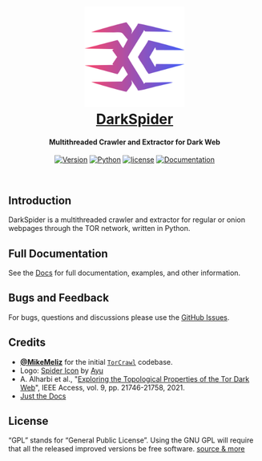 <!--
  Title: DarkSpider
  Description: a python script to crawl and extract (regular or onion) webpages through the TOR network.
  Author: PROxZIMA
  -->

<h1 align="center">
  <a href="https://proxzima.dev/DarkSpider/" target="_blank">
  <img src="assets/logo.png" width=200 /><br>
  DarkSpider
  </a>
</h1>

<h4 align="center">Multithreaded Crawler and Extractor for Dark Web</h4>

<div align="center">

[![Version](https://img.shields.io/badge/version-2.0.1-green.svg?style=plastic)]() [![Python](https://img.shields.io/badge/python-v3-blue.svg?style=plastic)]() [![license](https://img.shields.io/github/license/PROxZIMA/DarkSpider.svg?style=plastic)]() [![Documentation](https://github.com/PROxZIMA/DarkSpider/actions/workflows/pages.yml/badge.svg)](https://proxzima.dev/DarkSpider/)
</div>
<br/>

## Introduction
DarkSpider is a multithreaded crawler and extractor for regular or onion webpages through the TOR network, written in Python.

## Full Documentation
See the [Docs](https://proxzima.dev/DarkSpider/) for full documentation, examples, and other information.

## Bugs and Feedback
For bugs, questions and discussions please use the [GitHub Issues](https://github.com/PROxZIMA/DarkSpider/issues).

## Credits
- [**@MikeMeliz**](https://github.com/MikeMeliz) for the initial [`TorCrawl`](https://github.com/MikeMeliz/TorCrawl.py) codebase.
- Logo: [Spider Icon](https://stock.adobe.com/images/spider-icon-isolated-on-white-background-from-jungle-collection-spider-icon-trendy-and-modern-spider-symbol-for-logo-web-app-ui-spider-icon-simple-sign-spider-icon-flat-vector-illustration-for-g/355581671) by [Ayu](https://stock.adobe.com/contributor/209568715/ayu)
- A. Alharbi et al., "[Exploring the Topological Properties of the Tor Dark Web](https://ieeexplore.ieee.org/document/9340182)", IEEE Access, vol. 9, pp. 21746-21758, 2021.
- [Just the Docs](https://github.com/just-the-docs/just-the-docs)

## License
“GPL” stands for “General Public License”. Using the GNU GPL will require that all the released improved versions be free software. [source & more](https://www.gnu.org/licenses/gpl-faq.html)
